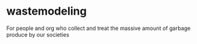 # wastemodeling
For people and org who collect and treat the massive amount of garbage produce by our societies
